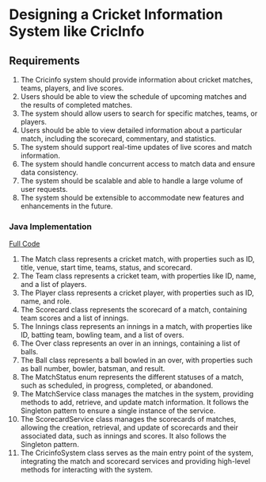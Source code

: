 # Designing a Cricket Information System like CricInfo

## Requirements
1. The Cricinfo system should provide information about cricket matches, teams, players, and live scores.
2. Users should be able to view the schedule of upcoming matches and the results of completed matches.
3. The system should allow users to search for specific matches, teams, or players.
4. Users should be able to view detailed information about a particular match, including the scorecard, commentary, and statistics.
5. The system should support real-time updates of live scores and match information.
6. The system should handle concurrent access to match data and ensure data consistency.
7. The system should be scalable and able to handle a large volume of user requests.
8. The system should be extensible to accommodate new features and enhancements in the future.

### Java Implementation
[Full Code](../solutions/java/src/cricinfo/)

1. The Match class represents a cricket match, with properties such as ID, title, venue, start time, teams, status, and scorecard.
2. The Team class represents a cricket team, with properties like ID, name, and a list of players.
3. The Player class represents a cricket player, with properties such as ID, name, and role.
4. The Scorecard class represents the scorecard of a match, containing team scores and a list of innings.
5. The Innings class represents an innings in a match, with properties like ID, batting team, bowling team, and a list of overs.
6. The Over class represents an over in an innings, containing a list of balls.
7. The Ball class represents a ball bowled in an over, with properties such as ball number, bowler, batsman, and result.
8. The MatchStatus enum represents the different statuses of a match, such as scheduled, in progress, completed, or abandoned.
9. The MatchService class manages the matches in the system, providing methods to add, retrieve, and update match information. It follows the Singleton pattern to ensure a single instance of the service.
10. The ScorecardService class manages the scorecards of matches, allowing the creation, retrieval, and update of scorecards and their associated data, such as innings and scores. It also follows the Singleton pattern.
11. The CricinfoSystem class serves as the main entry point of the system, integrating the match and scorecard services and providing high-level methods for interacting with the system.